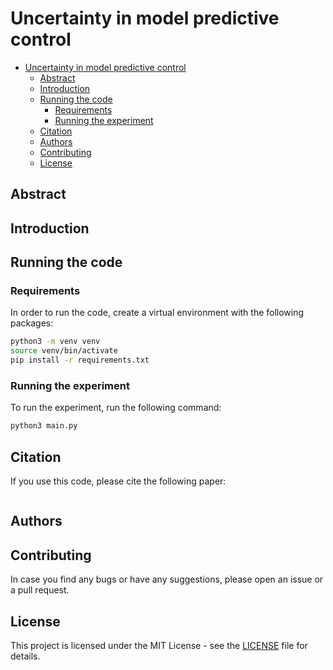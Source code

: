 # Uncertainty in model predictive control

- [Uncertainty in model predictive control](#uncertainty-in-model-predictive-control)
  - [Abstract](#abstract)
  - [Introduction](#introduction)
  - [Running the code](#running-the-code)
    - [Requirements](#requirements)
    - [Running the experiment](#running-the-experiment)
  - [Citation](#citation)
  - [Authors](#authors)
  - [Contributing](#contributing)
  - [License](#license)

## Abstract

## Introduction

## Running the code

### Requirements
In order to run the code, create a virtual environment with the following packages:

```bash
python3 -m venv venv
source venv/bin/activate
pip install -r requirements.txt
```

### Running the experiment
To run the experiment, run the following command:

```bash
python3 main.py
```

## Citation

If you use this code, please cite the following paper:

```bibtex
```

## Authors

## Contributing
In case you find any bugs or have any suggestions, please open an issue or a pull request.

## License
This project is licensed under the MIT License - see the [LICENSE](LICENSE) file for details.
